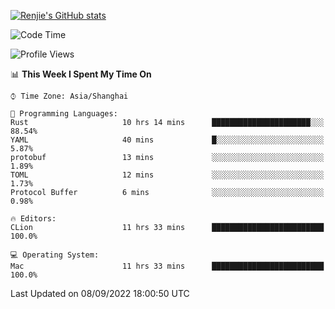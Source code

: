 [![Renjie's GitHub stats](https://github-readme-stats.vercel.app/api?username=liurenjie1024&show_icons=true&theme=chartreuse-dark)](https://github.com/anuraghazra/github-readme-stats)

<!--START_SECTION:waka-->
![Code Time](http://img.shields.io/badge/Code%20Time-148%20hrs%208%20mins-blue)

![Profile Views](http://img.shields.io/badge/Profile%20Views-10-blue)

📊 **This Week I Spent My Time On** 

```text
⌚︎ Time Zone: Asia/Shanghai

💬 Programming Languages: 
Rust                     10 hrs 14 mins      ██████████████████████░░░   88.54% 
YAML                     40 mins             █░░░░░░░░░░░░░░░░░░░░░░░░   5.87% 
protobuf                 13 mins             ░░░░░░░░░░░░░░░░░░░░░░░░░   1.89% 
TOML                     12 mins             ░░░░░░░░░░░░░░░░░░░░░░░░░   1.73% 
Protocol Buffer          6 mins              ░░░░░░░░░░░░░░░░░░░░░░░░░   0.98%

🔥 Editors: 
CLion                    11 hrs 33 mins      █████████████████████████   100.0%

💻 Operating System: 
Mac                      11 hrs 33 mins      █████████████████████████   100.0%

```


 Last Updated on 08/09/2022 18:00:50 UTC
<!--END_SECTION:waka-->

